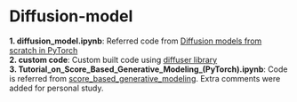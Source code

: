 # Diffusion-model
  **1. diffusion_model.ipynb**: Referred code from [Diffusion models from scratch in PyTorch](https://www.youtube.com/watch?v=a4Yfz2FxXiY)
  <br> **2. custom code**: Custom built code using [diffuser library](https://huggingface.co/docs/diffusers/index)
  <br> **3. Tutorial_on_Score_Based_Generative_Modeling_(PyTorch).ipynb**: Code is referred from [score_based_generative_modeling](https://colab.research.google.com/drive/120kYYBOVa1i0TD85RjlEkFjaWDxSFUx3?usp=sharing#scrollTo=yC49nk6ZXqOS). Extra comments were added for personal study.
